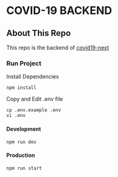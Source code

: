 # COVID-19 BACKEND

## About This Repo

This repo is the backend of [covid19-next](https://github.com/MohammadAfandy/covid19-next)

### Run Project

Install Dependencies
```
npm install
```

Copy and Edit .env file
```
cp .env.example .env
vi .env
```

#### Development
```
npm run dev
```

#### Production
```
npm run start
```
